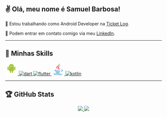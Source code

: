## ✌ Olá, meu nome é <strong>Samuel Barbosa!</strong>

🔭 Estou trabalhando como Android Developer na <a href="https://www.ticketlog.com.br/">Ticket Log</a>.

💬 Podem entrar em contato comigo via meu <a href="https://www.linkedin.com/in/barbosa-samuel97/">LinkedIn</a>.

----

## 🚀 Minhas Skills
<p align="left"> <a href="https://developer.android.com" target="_blank" rel="noreferrer"> <img src="https://raw.githubusercontent.com/devicons/devicon/master/icons/android/android-original-wordmark.svg" alt="android" width="40" height="40"/> </a> <a href="https://dart.dev" target="_blank" rel="noreferrer"> <img src="https://www.vectorlogo.zone/logos/dartlang/dartlang-icon.svg" alt="dart" width="40" height="40"/> </a> <a href="https://flutter.dev" target="_blank" rel="noreferrer"> <img src="https://www.vectorlogo.zone/logos/flutterio/flutterio-icon.svg" alt="flutter" width="40" height="40"/> </a> <a href="https://www.java.com" target="_blank" rel="noreferrer"> <img src="https://raw.githubusercontent.com/devicons/devicon/master/icons/java/java-original.svg" alt="java" width="40" height="40"/> </a> <a href="https://kotlinlang.org" target="_blank" rel="noreferrer"> <img src="https://www.vectorlogo.zone/logos/kotlinlang/kotlinlang-icon.svg" alt="kotlin" width="40" height="40"/> </a> </p>

---

## 🏆 GitHub Stats
<div align="center">
  <a href="https://github.com/samuel-barbosa97">
  <img height="180em" src="https://github-readme-stats.vercel.app/api?username=smK-b&show_icons=true&theme=dark&include_all_commits=true&count_private=true"/>
  <img height="180em" src="https://github-readme-stats.vercel.app/api/top-langs/?username=smK-b&layout=compact&langs_count=7&theme=dark"/>
</div>

